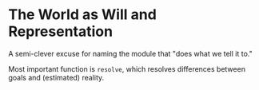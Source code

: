 # The World as Will and Representation

A semi-clever excuse for naming the module that "does what we tell it to."

Most important function is `resolve`, which resolves differences between goals and (estimated) reality.
